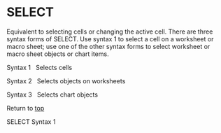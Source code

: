 SELECT
======

Equivalent to selecting cells or changing the active cell. There are
three syntax forms of SELECT. Use syntax 1 to select a cell on a
worksheet or macro sheet; use one of the other syntax forms to select
worksheet or macro sheet objects or chart items.

Syntax 1   Selects cells

Syntax 2   Selects objects on worksheets

Syntax 3   Selects chart objects

Return to [top](#Q)

SELECT Syntax 1
